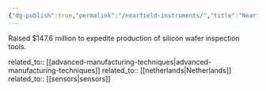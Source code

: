 ```yaml
---
{"dg-publish":true,"permalink":"/nearfield-instruments/","title":"Nearfield Instruments"}
---
```



Raised $147.6 million to expedite production of silicon wafer inspection tools.

related_to:: [[advanced-manufacturing-techniques\|advanced-manufacturing-techniques]]
related_to:: [[netherlands\|Netherlands]]
related_to:: [[sensors\|sensors]]
